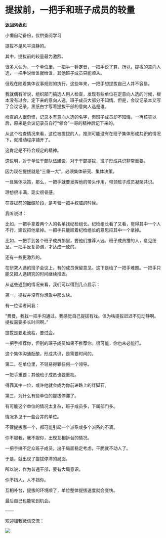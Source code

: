 # 提拔前，一把手和班子成员的较量

[**返回列表页**](/gzh/费曼的小茶馆)

小懒自动备份，仅供查阅学习

提拔不是风平浪静的。

  

其中，提拔前的较量最为激烈。

  

很多人认为，一个单位里，一把手一锤定音，一把手说了算。所以，提拔的意向人选，一把手说给谁就给谁。其他班子成员只能顺从。

  

但现在随着集体议事规则的执行，这些年来，一把手想提拔自己人并不容易。

  

我就偶有听说，组织部门搞选人用人检查，发现有些单位在定意向人选的时候，根本没有过会。定下来的意向人选，班子成员大部分不知情。但是，会议记录本又写了会议记录，黑纸白字写着提拔干部的意向人选是谁。

  

检查的人很奇怪，记录本有意向人选的名字，但班子成员却不知情。一再核实以后，原来是会议记录员自行“领会”一哥的精神后记下来的。

  

从这个检查情况来看，这位被提拔的人，推测可能没有在班子集体形成共识的情况下，就推动程序铺开了。

  

这肯定是不符合规定的精神。

  

这说明，对于单位干部队伍建设，对于干部提拔，班子形成共识非常重要。

  

因为现在提拔就是“三重一大”，必须集体研究、集体决策。

  

一旦集体决策，那么，一把手就要发挥他的带头作用，带领班子成员凝聚共识。

  

理想很丰满，现实很骨感。

  

在提拔前的酝酿阶段，是考验一把手权威的时候。

  

我听说过：

  

比如，一把手拿着两个人的名单找纪检组长。纪检组长看了又看，觉得其中一个人不行，建议把他拿掉。一把手只能顺着纪检组长的意思把其中一个拿掉。

  

比如，一把手到各个班子成员那里，要他们推荐人选。班子成员推的人，意见纷呈。一把手反复协调，才达成一致的。

  

还有一些更激烈的。

  

在研究人选的班子会议上，有的成员保留意见。这下是给了一把手难题。一把手只能又把人选研究的时间继续推迟。

  

从这些遇到的情况来看，我们可以得到几点启示：

  

第一，提拔并没有你想象中那么快。

  

有一位读者问我：

  

“费曼，我找一把手沟通过。我感觉自己提拔有戏。但为啥提拔迟迟不见动静啊。提拔需要多长时间啊。”

  

提拔是要走流程，要过会。

  

一把手推荐你，但别的班子成员如果不推荐你。很可能，你也未必能行。

  

这个集体沟通酝酿，形成共识，是需要时间的。

  

第二，在单位里，不轻易得罪任何一个领导。

  

一把手重要；其他班子成员也要重视。

  

得罪其中一位，或许他就会成为你前进路上的绊脚石。

  

第三，为什么有些单位的提拔停滞了。

  

有可能这个单位的情况太复杂，班子成员多，下属部门多。

  

情况多见于一些合并的单位。

  

不管提拔哪一个，都可能引起一个派系或多个派系的不满。

  

你不服我，我不服你，出现互相拆台的情况。

  

一把手搞不定众班子成员，出于局面稳定考虑，干脆就不动人了。

  

于是，就出现了提拔停滞的局面。

  

所以说，作为普通干部，要有大局意识。

  

你不挡人，人不挡你。

  

互相补台，提拔的环境顺了，单位整体提拔速度就会变快。

  

最后自己也能轮到机会。

  

——

  

欢迎加我微信交流：

  

![](https://mmbiz.qpic.cn/mmbiz_png/4ufdCXwkRAoicBr2SWxjRDE9MXUICv1PW78NO3Zic1dOXtAmNxKBXvwItmWWiaz9pR1kia3OtelfRkhu1jA6Ovxp6Q/640?wx_fmt=png)​

